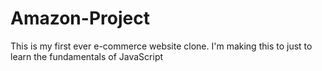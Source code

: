 # Amazon-Project

This is my first ever e-commerce website clone. I'm making this to just to learn the fundamentals of JavaScript